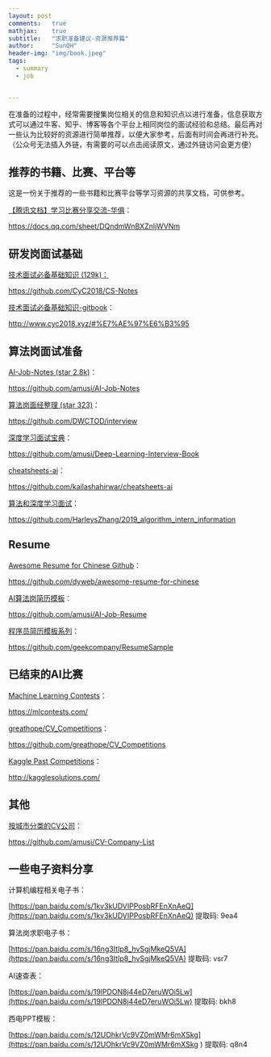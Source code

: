 ```yaml
---
layout: post
comments: 	true
mathjax: 	true
subtitle: 	"求职准备建议-资源推荐篇"
author: 	"SunQH"
header-img: "img/book.jpeg"
tags:
  - summary
  - job


---
```




在准备的过程中，经常需要搜集岗位相关的信息和知识点以进行准备，信息获取方式可以通过牛客、知乎、博客等各个平台上相同岗位的面试经验和总结。最后再对一些认为比较好的资源进行简单推荐，以便大家参考，后面有时间会再进行补充。（公众号无法插入外链，有需要的可以点击阅读原文，通过外链访问会更方便）

## 推荐的书籍、比赛、平台等

这是一份关于推荐的一些书籍和比赛平台等学习资源的共享文档，可供参考。

[【腾讯文档】学习比赛分享交流-华俱](https://docs.qq.com/sheet/DQndmWnBXZnljWVNm)：

https://docs.qq.com/sheet/DQndmWnBXZnljWVNm

## 研发岗面试基础

[技术面试必备基础知识 (129k)：](https://github.com/CyC2018/CS-Notes)

https://github.com/CyC2018/CS-Notes

[技术面试必备基础知识-gitbook](http://www.cyc2018.xyz/#%E7%AE%97%E6%B3%95)：

http://www.cyc2018.xyz/#%E7%AE%97%E6%B3%95

## 算法岗面试准备

[AI-Job-Notes (star 2.8k)](https://github.com/amusi/AI-Job-Notes)：

https://github.com/amusi/AI-Job-Notes

[算法岗面经整理 (star 323)](https://github.com/DWCTOD/interview)：

https://github.com/DWCTOD/interview

[深度学习面试宝典](https://github.com/amusi/Deep-Learning-Interview-Book)：

https://github.com/amusi/Deep-Learning-Interview-Book

[cheatsheets-ai](https://github.com/kailashahirwar/cheatsheets-ai)：

https://github.com/kailashahirwar/cheatsheets-ai

[算法和深度学习面试](https://github.com/HarleysZhang/2019_algorithm_intern_information)：

https://github.com/HarleysZhang/2019_algorithm_intern_information

## Resume

[Awesome Resume for Chinese Github](https://github.com/dyweb/awesome-resume-for-chinese)：

https://github.com/dyweb/awesome-resume-for-chinese

[AI算法岗简历模板](https://github.com/amusi/AI-Job-Resume)：

https://github.com/amusi/AI-Job-Resume

[程序员简历模板系列](https://github.com/geekcompany/ResumeSample)：

https://github.com/geekcompany/ResumeSample

## 已结束的AI比赛

[Machine Learning Contests](https://mlcontests.com/)：

https://mlcontests.com/

[greathope/CV_Competitions](https://github.com/greathope/CV_Competitions)：

https://github.com/greathope/CV_Competitions

[Kaggle Past Competitions](http://kagglesolutions.com/)：

http://kagglesolutions.com/

## 其他

[按城市分类的CV公司](https://github.com/amusi/CV-Company-List)：

https://github.com/amusi/CV-Company-List

## 一些电子资料分享

计算机编程相关电子书：

[https://pan.baidu.com/s/1kv3kUDVIPPosbRFEnXnAeQ](https://pan.baidu.com/s/1kv3kUDVIPPosbRFEnXnAeQ) 提取码: 9ea4

算法岗求职电子书：

[https://pan.baidu.com/s/16ng3ItIp8_hvSgjMkeQ5VA](https://pan.baidu.com/s/16ng3ItIp8_hvSgjMkeQ5VA) 提取码: vsr7

AI速查表：

[https://pan.baidu.com/s/19lPDON8j44eD7eruWOi5Lw](https://pan.baidu.com/s/19lPDON8j44eD7eruWOi5Lw) 提取码: bkh8

西电PPT模板：

[https://pan.baidu.com/s/12UOhkrVc9VZ0mWMr6mXSkg](https://pan.baidu.com/s/12UOhkrVc9VZ0mWMr6mXSkg ) 提取码: q8n4